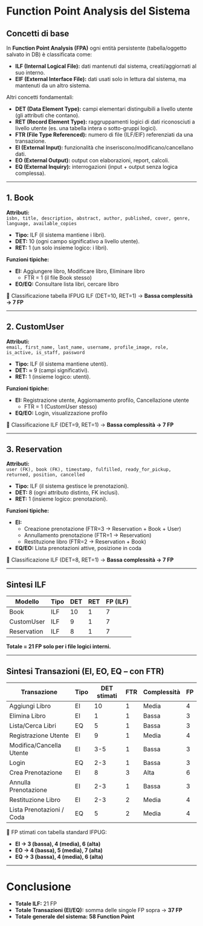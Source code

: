 # Function Point Analysis del Sistema

## Concetti di base

In **Function Point Analysis (FPA)** ogni entità persistente (tabella/oggetto salvato in DB) è classificata come:

- **ILF (Internal Logical File):** dati mantenuti dal sistema, creati/aggiornati al suo interno.  
- **EIF (External Interface File):** dati usati solo in lettura dal sistema, ma mantenuti da un altro sistema.  

Altri concetti fondamentali:  
- **DET (Data Element Type):** campi elementari distinguibili a livello utente (gli attributi che contano).  
- **RET (Record Element Type):** raggruppamenti logici di dati riconosciuti a livello utente (es. una tabella intera o sotto-gruppi logici).  
- **FTR (File Type Referenced):** numero di file (ILF/EIF) referenziati da una transazione.  
- **EI (External Input):** funzionalità che inseriscono/modificano/cancellano dati.  
- **EO (External Output):** output con elaborazioni, report, calcoli.  
- **EQ (External Inquiry):** interrogazioni (input + output senza logica complessa).  

---

## 1. Book

**Attributi:**  
`isbn, title, description, abstract, author, published, cover, genre, language, available_copies`

- **Tipo:** ILF (il sistema mantiene i libri).  
- **DET:** 10 (ogni campo significativo a livello utente).  
- **RET:** 1 (un solo insieme logico: i libri).  

**Funzioni tipiche:**  
- **EI:** Aggiungere libro, Modificare libro, Eliminare libro  
  - FTR = 1 (il file Book stesso)  
- **EO/EQ:** Consultare lista libri, cercare libro  

📌 Classificazione tabella IFPUG ILF (DET=10, RET=1) → **Bassa complessità → 7 FP**

---

## 2. CustomUser

**Attributi:**  
`email, first_name, last_name, username, profile_image, role, is_active, is_staff, password`

- **Tipo:** ILF (il sistema mantiene utenti).  
- **DET:** ≈ 9 (campi significativi).  
- **RET:** 1 (insieme logico: utenti).  

**Funzioni tipiche:**  
- **EI:** Registrazione utente, Aggiornamento profilo, Cancellazione utente  
  - FTR = 1 (CustomUser stesso)  
- **EQ/EO:** Login, visualizzazione profilo  

📌 Classificazione ILF (DET=9, RET=1) → **Bassa complessità → 7 FP**

---

## 3. Reservation

**Attributi:**  
`user (FK), book (FK), timestamp, fulfilled, ready_for_pickup, returned, position, cancelled`

- **Tipo:** ILF (il sistema gestisce le prenotazioni).  
- **DET:** 8 (ogni attributo distinto, FK inclusi).  
- **RET:** 1 (insieme logico: prenotazioni).  

**Funzioni tipiche:**  
- **EI:**  
  - Creazione prenotazione (FTR=3 → Reservation + Book + User)  
  - Annullamento prenotazione (FTR=1 → Reservation)  
  - Restituzione libro (FTR=2 → Reservation + Book)  
- **EQ/EO:** Lista prenotazioni attive, posizione in coda  

📌 Classificazione ILF (DET=8, RET=1) → **Bassa complessità → 7 FP**

---

## Sintesi ILF

| Modello     | Tipo | DET | RET | FP (ILF) |
|-------------|------|-----|-----|----------|
| Book        | ILF  | 10  | 1   | 7        |
| CustomUser  | ILF  | 9   | 1   | 7        |
| Reservation | ILF  | 8   | 1   | 7        |

**Totale = 21 FP solo per i file logici interni.**

---

## Sintesi Transazioni (EI, EO, EQ – con FTR)

| Transazione               | Tipo | DET stimati | FTR | Complessità | FP |
|---------------------------|------|-------------|-----|-------------|----|
| Aggiungi Libro            | EI   | 10          | 1   | Media       | 4  |
| Elimina Libro             | EI   | 1           | 1   | Bassa       | 3  |
| Lista/Cerca Libri         | EQ   | 5           | 1   | Bassa       | 3  |
| Registrazione Utente      | EI   | 9           | 1   | Media       | 4  |
| Modifica/Cancella Utente  | EI   | 3-5         | 1   | Bassa       | 3  |
| Login                     | EQ   | 2-3         | 1   | Bassa       | 3  |
| Crea Prenotazione         | EI   | 8           | 3   | Alta        | 6  |
| Annulla Prenotazione      | EI   | 2-3         | 1   | Bassa       | 3  |
| Restituzione Libro        | EI   | 2-3         | 2   | Media       | 4  |
| Lista Prenotazioni / Coda | EQ   | 5           | 2   | Media       | 4  |

📌 FP stimati con tabella standard IFPUG:  
- **EI → 3 (bassa), 4 (media), 6 (alta)**  
- **EO → 4 (bassa), 5 (media), 7 (alta)**  
- **EQ → 3 (bassa), 4 (media), 6 (alta)**  

---

# Conclusione

- **Totale ILF:** 21 FP  
- **Totale Transazioni (EI/EQ):** somma delle singole FP sopra → **37 FP**  
- **Totale generale del sistema:** **58 Function Point**
